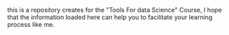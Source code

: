 this is a repository creates  for the "Tools For data Science" Course, 
I hope that the information loaded here can help you to facilitate your learning process like me.

